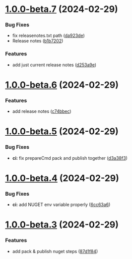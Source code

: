# [1.0.0-beta.7](https://github.com/vicentemg/hexagonal-arch/compare/v1.0.0-beta.6...v1.0.0-beta.7) (2024-02-29)


### Bug Fixes

* fix releasenotes.txt path ([da923de](https://github.com/vicentemg/hexagonal-arch/commit/da923de389c706e0f83395afe2dce6d9d32d0b2d))
* Release notes ([b1b7202](https://github.com/vicentemg/hexagonal-arch/commit/b1b7202ac38613aa9eb81117a9064a3792ed9770))


### Features

* add just current release notes ([d253a9e](https://github.com/vicentemg/hexagonal-arch/commit/d253a9ecaa6c362c1e5ce224282e1f71dd225f0a))

# [1.0.0-beta.6](https://github.com/vicentemg/hexagonal-arch/compare/v1.0.0-beta.5...v1.0.0-beta.6) (2024-02-29)


### Features

* add release notes ([c74bbec](https://github.com/vicentemg/hexagonal-arch/commit/c74bbec56e4860e4fd7a53dfa8f3b9e404596ace))

# [1.0.0-beta.5](https://github.com/vicentemg/hexagonal-arch/compare/v1.0.0-beta.4...v1.0.0-beta.5) (2024-02-29)


### Bug Fixes

* **ci:** fix prepareCmd pack and publish together ([d3a38f3](https://github.com/vicentemg/hexagonal-arch/commit/d3a38f3903439721412702c8d0df3536372f1b53))

# [1.0.0-beta.4](https://github.com/vicentemg/hexagonal-arch/compare/v1.0.0-beta.3...v1.0.0-beta.4) (2024-02-29)


### Bug Fixes

* **ci:** add NUGET env variable properly ([6cc63a6](https://github.com/vicentemg/hexagonal-arch/commit/6cc63a66d9724289e742a558bbf3ccafadc8c9a2))

# [1.0.0-beta.3](https://github.com/vicentemg/hexagonal-arch/compare/v1.0.0-beta.2...v1.0.0-beta.3) (2024-02-29)


### Features

* add pack & publish nuget steps ([87d1f84](https://github.com/vicentemg/hexagonal-arch/commit/87d1f84fca558f51b959f71173361357a3d2a47f))
